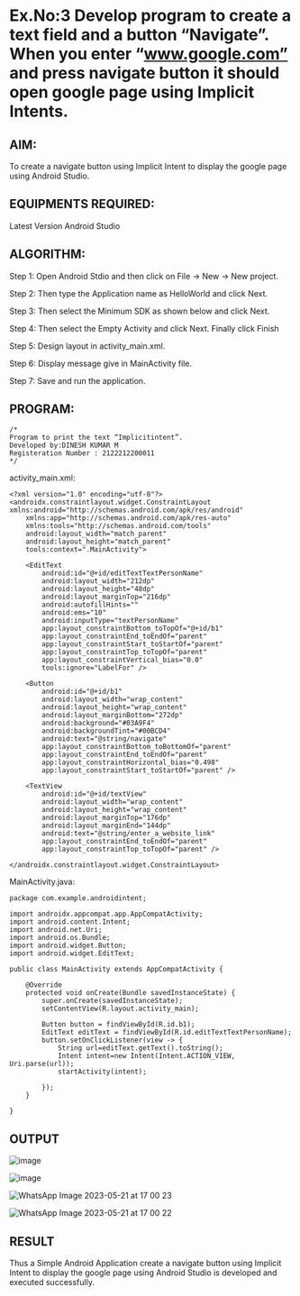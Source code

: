 # Ex.No:3 Develop program to create a text field and a button “Navigate”. When you enter “www.google.com” and press navigate button it should open google page using Implicit Intents.


## AIM:

To create a navigate button using Implicit Intent to display the google page using Android Studio.

## EQUIPMENTS REQUIRED:

Latest Version Android Studio

## ALGORITHM:

Step 1: Open Android Stdio and then click on File -> New -> New project.

Step 2: Then type the Application name as HelloWorld and click Next.

Step 3: Then select the Minimum SDK as shown below and click Next.

Step 4: Then select the Empty Activity and click Next. Finally click Finish

Step 5: Design layout in activity_main.xml.

Step 6: Display message give in MainActivity file.

Step 7: Save and run the application.


## PROGRAM:
```
/*
Program to print the text “Implicitintent”.
Developed by:DINESH KUMAR M
Registeration Number : 2122212200011
*/
```
activity_main.xml:
```
<?xml version="1.0" encoding="utf-8"?>
<androidx.constraintlayout.widget.ConstraintLayout xmlns:android="http://schemas.android.com/apk/res/android"
    xmlns:app="http://schemas.android.com/apk/res-auto"
    xmlns:tools="http://schemas.android.com/tools"
    android:layout_width="match_parent"
    android:layout_height="match_parent"
    tools:context=".MainActivity">

    <EditText
        android:id="@+id/editTextTextPersonName"
        android:layout_width="212dp"
        android:layout_height="48dp"
        android:layout_marginTop="216dp"
        android:autofillHints=""
        android:ems="10"
        android:inputType="textPersonName"
        app:layout_constraintBottom_toTopOf="@+id/b1"
        app:layout_constraintEnd_toEndOf="parent"
        app:layout_constraintStart_toStartOf="parent"
        app:layout_constraintTop_toTopOf="parent"
        app:layout_constraintVertical_bias="0.0"
        tools:ignore="LabelFor" />

    <Button
        android:id="@+id/b1"
        android:layout_width="wrap_content"
        android:layout_height="wrap_content"
        android:layout_marginBottom="272dp"
        android:background="#03A9F4"
        android:backgroundTint="#00BCD4"
        android:text="@string/navigate"
        app:layout_constraintBottom_toBottomOf="parent"
        app:layout_constraintEnd_toEndOf="parent"
        app:layout_constraintHorizontal_bias="0.498"
        app:layout_constraintStart_toStartOf="parent" />

    <TextView
        android:id="@+id/textView"
        android:layout_width="wrap_content"
        android:layout_height="wrap_content"
        android:layout_marginTop="176dp"
        android:layout_marginEnd="144dp"
        android:text="@string/enter_a_website_link"
        app:layout_constraintEnd_toEndOf="parent"
        app:layout_constraintTop_toTopOf="parent" />

</androidx.constraintlayout.widget.ConstraintLayout>
```

MainActivity.java:
```
package com.example.androidintent;

import androidx.appcompat.app.AppCompatActivity;
import android.content.Intent;
import android.net.Uri;
import android.os.Bundle;
import android.widget.Button;
import android.widget.EditText;

public class MainActivity extends AppCompatActivity {

    @Override
    protected void onCreate(Bundle savedInstanceState) {
        super.onCreate(savedInstanceState);
        setContentView(R.layout.activity_main);

        Button button = findViewById(R.id.b1);
        EditText editText = findViewById(R.id.editTextTextPersonName);
        button.setOnClickListener(view -> {
            String url=editText.getText().toString();
            Intent intent=new Intent(Intent.ACTION_VIEW, Uri.parse(url));
            startActivity(intent);

        });
    }

}
```

## OUTPUT

![image](https://github.com/kannan0071/MAD-Ex.No-3/assets/119641638/c701cede-d0e6-4d56-ae70-3e3106a6639a)

![image](https://github.com/kannan0071/MAD-Ex.No-3/assets/119641638/cd41d853-a03c-4e6f-b90f-1713a9c446da)

![WhatsApp Image 2023-05-21 at 17 00 23](https://github.com/kannan0071/MAD-Ex.No-3/assets/119641638/5067043b-acd2-4343-bfd8-9931313927fe)

![WhatsApp Image 2023-05-21 at 17 00 22](https://github.com/kannan0071/MAD-Ex.No-3/assets/119641638/4efdb26b-bbe3-45f4-9897-633952ab245e)

## RESULT
Thus a Simple Android Application create a navigate button using Implicit Intent to display the google page using Android Studio is developed and executed successfully.


